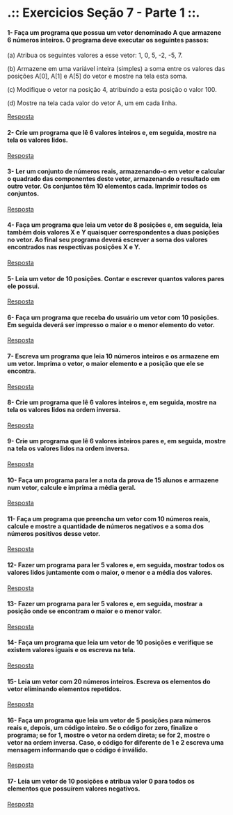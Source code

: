 # .:: Exercicios Seção 7 - Parte 1 ::.

#### 1- Faça um programa que possua um vetor denominado A que armazene 6 números inteiros. O programa deve executar os seguintes passos:

(a) Atribua os seguintes valores a esse vetor: 1, 0, 5, -2, -5, 7.

(b) Armazene em uma variável inteira (simples) a soma entre os valores das posições A[0], A[1] e A[5] do vetor e mostre na tela esta soma.

(c) Modifique o vetor na posição 4, atribuindo a esta posição o valor 100.

(d) Mostre na tela cada valor do vetor A, um em cada linha.

[Resposta](./ExerciciosResolvidos/ex001.c)

#### 2- Crie um programa que lê 6 valores inteiros e, em seguida, mostre na tela os valores lidos.

[Resposta](./ExerciciosResolvidos/ex002.c)

#### 3- Ler um conjunto de números reais, armazenando-o em vetor e calcular o quadrado das componentes deste vetor, armazenando o resultado em outro vetor. Os conjuntos têm 10 elementos cada. Imprimir todos os conjuntos.

[Resposta](./ExerciciosResolvidos/ex003.c)

#### 4- Faça um programa que leia um vetor de 8 posições e, em seguida, leia também dois valores X e Y quaisquer correspondentes a duas posições no vetor. Ao final seu programa deverá escrever a soma dos valores encontrados nas respectivas posições X e Y.

[Resposta](./ExerciciosResolvidos/ex004.c)

#### 5- Leia um vetor de 10 posições. Contar e escrever quantos valores pares ele possui.

[Resposta](./ExerciciosResolvidos/ex005.c)

#### 6- Faça um programa que receba do usuário um vetor com 10 posições. Em seguida deverá ser impresso o maior e o menor elemento do vetor.

[Resposta](./ExerciciosResolvidos/ex006.c)

#### 7- Escreva um programa que leia 10 números inteiros e os armazene em um vetor. Imprima o vetor, o maior elemento e a posição que ele se encontra.

[Resposta](./ExerciciosResolvidos/ex007.c)

#### 8- Crie um programa que lê 6 valores inteiros e, em seguida, mostre na tela os valores lidos na ordem inversa.

[Resposta](./ExerciciosResolvidos/ex008.c)

#### 9- Crie um programa que lê 6 valores inteiros pares e, em seguida, mostre na tela os valores lidos na ordem inversa.

[Resposta](./ExerciciosResolvidos/ex009.c)

#### 10- Faça um programa para ler a nota da prova de 15 alunos e armazene num vetor, calcule e imprima a média geral.

[Resposta](./ExerciciosResolvidos/ex010.c)

#### 11- Faça um programa que preencha um vetor com 10 números reais, calcule e mostre a quantidade de números negativos e a soma dos números positivos desse vetor.

[Resposta](./ExerciciosResolvidos/ex011.c)

#### 12- Fazer um programa para ler 5 valores e, em seguida, mostrar todos os valores lidos juntamente com o maior, o menor e a média dos valores.

[Resposta](./ExerciciosResolvidos/ex012.c)

#### 13- Fazer um programa para ler 5 valores e, em seguida, mostrar a posição onde se encontram o maior e o menor valor.

[Resposta](./ExerciciosResolvidos/ex013.c)

#### 14- Faça um programa que leia um vetor de 10 posições e verifique se existem valores iguais e os escreva na tela.

[Resposta](./ExerciciosResolvidos/ex014.c)

#### 15- Leia um vetor com 20 números inteiros. Escreva os elementos do vetor eliminando elementos repetidos.

[Resposta](./ExerciciosResolvidos/ex015.c)

#### 16- Faça um programa que leia um vetor de 5 posições para números reais e, depois, um código inteiro. Se o código for zero, finalize o programa; se for 1, mostre o vetor na ordem direta; se for 2, mostre o vetor na ordem inversa. Caso, o código for diferente de 1 e 2 escreva uma mensagem informando que o código é inválido.

[Resposta](./ExerciciosResolvidos/ex016.c)

#### 17- Leia um vetor de 10 posições e atribua valor 0 para todos os elementos que possuírem valores negativos.

[Resposta](./ExerciciosResolvidos/ex017.c)

